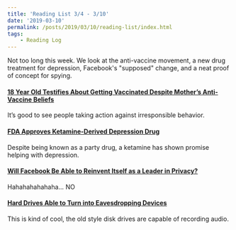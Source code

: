 ```yaml
---
title: 'Reading List 3/4 - 3/10'
date: '2019-03-10'
permalink: /posts/2019/03/10/reading-list/index.html
tags:
	- Reading Log
---
```


Not too long this week. We look at the anti-vaccine movement, a new drug treatment for depression, Facebook's "supposed" change, and a neat proof of concept for spying.
<!-- excerpt -->

#### [18 Year Old Testifies About Getting Vaccinated Despite Mother’s Anti-Vaccine Beliefs](https://www.npr.org/2019/03/06/700617424/18-year-old-testifies-about-getting-vaccinated-despite-mothers-anti-vaccine-beli?utm_medium=RSS&utm_campaign=news)

It’s good to see people taking action against irresponsible behavior.

#### [FDA Approves Ketamine-Derived Depression Drug](https://www.theverge.com/2019/3/5/18252572/esketamine-fda-depression-fast-acting-treatment-health-science)

Despite being known as a party drug, a ketamine has shown promise helping with depression.

#### [Will Facebook Be Able to Reinvent Itself as a Leader in Privacy?](https://www.marketplace.org/2019/03/07/tech/will-facebook-be-to-able-reinvent-itself-as-a-leader-in-privacy)

Hahahahahahaha… NO

#### [Hard Drives Able to Turn into Eavesdropping Devices](https://www.theregister.co.uk/2019/03/07/hard_drive_eavesdropping/)

This is kind of cool, the old style disk drives are capable of recording audio.
